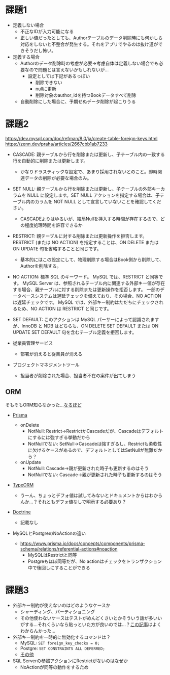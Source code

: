 # 課題1

- 定義しない場合
  - 不正なIDが入力可能になる
  - 正しい値だったとしても、Authorテーブルのデータ削除時にも何かしら対応をしないと不整合が発生する。それをアプリでやるのは抜け道ができそうだし怖い。
- 定義する場合
  - Authorのデータ削除時の考慮が必要→考慮自体は定義しない場合でも必要なので問題とは言えないかもしれないが…
    - 設定としては下記があるっぽい
      - 削除できない
      - nullに更新
      - 削除対象のauthor_idを持つBookデータすべて削除
  - 自動削除にした場合に、予期せぬデータ削除が起こりうる

# 課題2

https://dev.mysql.com/doc/refman/8.0/ja/create-table-foreign-keys.html
https://zenn.dev/praha/articles/2667cbb1ab7233

- CASCADE: 親テーブルから行を削除または更新し、子テーブル内の一致する行を自動的に削除または更新します。
  - かなりドラスティックな設定で、あまり採用されないとのこと。即時関連データの削除が必要な場合のみ。
- SET NULL: 親テーブルから行を削除または更新し、子テーブルの外部キーカラムを NULL に設定します。SET NULL アクションを指定する場合は、子テーブル内のカラムを NOT NULL として宣言していないことを確認してください。
  - CASCADEよりはゆるいが、結局Nullを挿入する時間が存在するので、どの程度処理時間を許容できるか
- RESTRICT: 親テーブルに対する削除または更新操作を拒否します。 RESTRICT (または NO ACTION) を指定することは、ON DELETE または ON UPDATE 句を省略することと同じです。
  - 基本的にはこの設定にして、物理削除する場合はBook側から削除して、Authorを削除する。
- NO ACTION: 標準 SQL のキーワード。 MySQL では、RESTRICT と同等です。 MySQL Server は、参照されるテーブル内に関連する外部キー値が存在する場合、親テーブルに対する削除または更新操作を拒否します。 一部のデータベースシステムは遅延チェックを備えており、その場合、NO ACTION は遅延チェックです。 MySQL では、外部キー制約はただちにチェックされるため、NO ACTION は RESTRICT と同じです。
- SET DEFAULT: このアクションは MySQL パーサーによって認識されますが、InnoDB と NDB はどちらも、ON DELETE SET DEFAULT または ON UPDATE SET DEFAULT 句を含むテーブル定義を拒否します。

- 従業員管理サービス
  - 部署が消えると従業員が消える
- プロジェクトマネジメントツール
  - 担当者が削除された場合、担当者不在の案件が出てしまう

## ORM

そもそもORM知らなかった…[なるほど](https://utouto97.hatenablog.com/entry/2021/07/21/224759)

- [Prisma](https://www.prisma.io/docs/concepts/components/prisma-schema/relations/referential-actions#referential-action-defaults)
  - onDelete
    - NotNull: Restrict→RestrictかCascadeだが、Cascadeはデフォルトにするには強すぎる挙動だから
    - NotNullでない: SetNull→Cascadeは強すぎるし、Restrictも柔軟性に欠けるケースがあるので、デフォルトとしてはSetNullが無難だから？
  - onUpdate
    - NotNull: Cascade→親が更新された時子も更新するのはそう
    - NotNullでない: Cascade→親が更新された時子も更新するのはそう
- [TypeORM](https://typeorm.io/relations#relation-options)
  - うーん、ちょっとデフォ値は試してみないとドキュメントからはわからんか…？それともデフォ値なしで明示する必要あり？
- [Doctrine](https://www.doctrine-project.org/projects/doctrine1/en/latest/manual/defining-models.html#integrity-actions)
  - 記載なし


- MySQLとPostgreのNoActionの違い
  - https://www.prisma.io/docs/concepts/components/prisma-schema/relations/referential-actions#noaction
    - MySQLはRestrictと同等
    - Postgreもほぼ同等だが、No actionはチェックをトランザクション中で後回しにすることができる

# 課題3

- 外部キー制約が使えないのはどのようなケースか
  - シャーディング、パーティショニング
  - その他使わないケースはテストがめんどくさいとかそういう話が多いいがする…それくらいなら貼っといた方が良いのでは…？[この記事](https://blog.j5ik2o.me/entry/2020/06/16/105311)はよくわからんかった…
- 外部キー制約を一時的に無効化するコマンドは？
  - MySQL: `SET foreign_key_checks = 0;`
  - Postgre: `SET CONSTRAINTS ALL DEFERRED;`
  - [その他](https://ito-u-oti.com/post-1053/#outline__2)
- SQL Serverの参照アクションにRestrictがないのはなぜか
  - NoActionが同等の動作をするため
